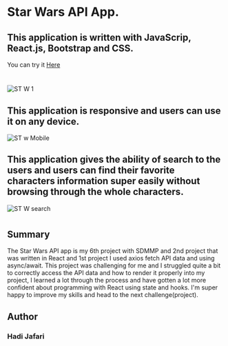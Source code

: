 # Star Wars API App.

## This application is written with JavaScrip, React.js, Bootstrap and CSS.

You can try it [Here](https://starwars1001.herokuapp.com/)

#
![ST W 1](https://user-images.githubusercontent.com/62669085/197240451-28ad3316-39bb-4006-baed-00f4af8354db.jpg)

## This application is responsive and users can use it on any device.

![ST w Mobile](https://user-images.githubusercontent.com/62669085/197240836-5aca220d-5b52-472e-8867-6a77beecb4a0.jpg)

## This application gives the ability of search to the users and users can find their favorite characters information super easily without browsing through the whole characters.

![ST W search](https://user-images.githubusercontent.com/62669085/197241075-faecc990-cb3b-4bd8-bb8c-42e71a570874.jpg)

#

## Summary
The Star Wars API app is my 6th project with SDMMP and 2nd project that was written in React and 1st project I used axios  fetch API data and using async/await. This project was challenging for me and  I struggled quite a bit to correctly access the API data and how to render it properly into my project, I learned a lot through the process and have gotten a lot more confident about programming with React using state and hooks. I'm super happy to improve my skills and head to the next challenge(project).

## Author
### Hadi Jafari  
